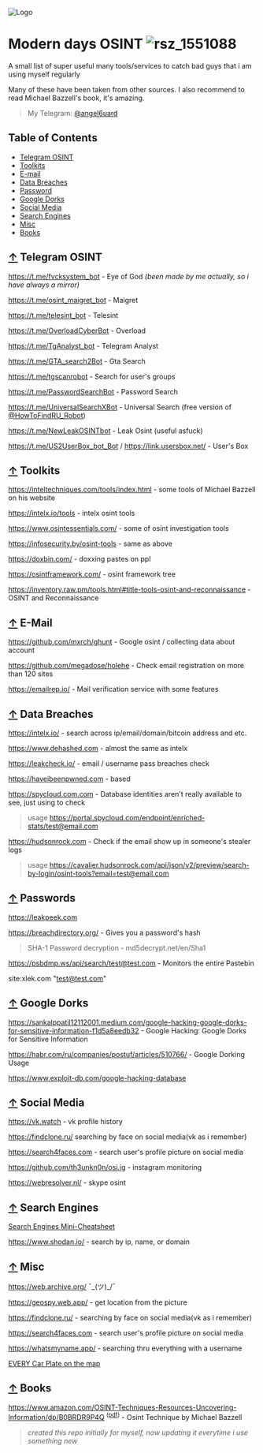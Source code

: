 
![Logo](https://i.pinimg.com/originals/49/f5/38/49f53844e74228707adf8c572b1d3091.gif)



# **Modern days OSINT**  ![rsz_1551088](https://github.com/4ngel6uard/osint-investigation/assets/73615575/a72ecf14-db70-429e-867c-1ffefee6b19a)

A small list of super useful many tools/services to catch bad guys that i am using myself regularly 

Many of these have been taken from other sources. I also recommend to read Michael Bazzell's book, it's amazing.

> My Telegram: [@angel6uard](https://t.me/angel6uard)

## Table of Contents

- [Telegram OSINT](#-telegram-osint)
- [Toolkits](#-toolkits)
- [E-mail](#-e-mail)
- [Data Breaches](#-data-breaches)
- [Password](#-passwords)
- [Google Dorks](#-google-dorks)
- [Social Media](#-social-media)
- [Search Engines](#-search-engines)
- [Misc](#-misc)
- [Books](#-books)

## [↑](#-table-of-contents) Telegram OSINT 
https://t.me/fvcksystem_bot - Eye of God _(been made by me actually, so i have always a mirror)_

https://t.me/osint_maigret_bot - Maigret

https://t.me/telesint_bot - Telesint

https://t.me/OverloadCyberBot - Overload

https://t.me/TgAnalyst_bot - Telegram Analyst

https://t.me/GTA_search2Bot - Gta Search

https://t.me/tgscanrobot - Search for user's groups 

https://t.me/PasswordSearchBot - Password Search

https://t.me/UniversalSearchXBot - Universal Search (free version of [@HowToFindRU_Robot](https://t.me/HowToFindRU_Robot))

https://t.me/NewLeakOSINTbot - Leak Osint (useful asfuck)

https://t.me/US2UserBox_bot_Bot / https://link.usersbox.net/ - User's Box 


## [↑](#-table-of-contents) Toolkits

https://inteltechniques.com/tools/index.html - some tools of Michael Bazzell on his website 

https://intelx.io/tools - intelx osint tools 

https://www.osintessentials.com/ - some of osint investigation tools 

https://infosecurity.by/osint-tools - same as above

https://doxbin.com/ - doxxing pastes on ppl

https://osintframework.com/ - osint framework tree

https://inventory.raw.pm/tools.html#title-tools-osint-and-reconnaissance - OSINT and Reconnaissance

## [↑](#-table-of-contents) E-Mail 

https://github.com/mxrch/ghunt - Google osint / collecting data about account 

https://github.com/megadose/holehe - Check email registration on more than 120 sites

https://emailrep.io/ - Mail verification service with some features

## [↑](#-table-of-contents) Data Breaches

https://intelx.io/ - search across ip/email/domain/bitcoin address and etc.

https://www.dehashed.com - almost the same as intelx

https://leakcheck.io/ - email / username pass breaches check

https://haveibeenpwned.com - based

https://spycloud.com.com - Database identities aren't really available to see, just using to check
> usage https://portal.spycloud.com/endpoint/enriched-stats/test@email.com

https://hudsonrock.com - Check if the email show up in someone's stealer logs
> usage https://cavalier.hudsonrock.com/api/json/v2/preview/search-by-login/osint-tools?email=test@email.com

## [↑](#-table-of-contents) Passwords

https://leakpeek.com 

https://breachdirectory.org/ - Gives you a password's hash
> SHA-1 Password decryption - md5decrypt.net/en/Sha1

https://psbdmp.ws/api/search/test@test.com - Monitors the entire Pastebin

site:xlek.com "test@test.com"


## [↑](#-table-of-contents) Google Dorks 

https://sankalppatil12112001.medium.com/google-hacking-google-dorks-for-sensitive-information-f1d5a8eedb32 - Google Hacking: Google Dorks for Sensitive Information

https://habr.com/ru/companies/postuf/articles/510766/ - Google Dorking Usage 

https://www.exploit-db.com/google-hacking-database

## [↑](#-table-of-contents) Social Media 

https://vk.watch - vk profile history

https://findclone.ru/ searching by face on social media(vk as i remember)

https://search4faces.com - search user's profile picture on social media 

https://github.com/th3unkn0n/osi.ig - instagram monitoring

https://webresolver.nl/ - skype osint

## [↑](#-table-of-contents) Search Engines

[Search Engines Mini-Cheatsheet](https://github.com/kfvksys/0s1nt/assets/73615575/c1ab28ed-168d-46c3-857d-a09f723c8460)

https://www.shodan.io/ - search by ip, name, or domain 

## [↑](#-table-of-contents) Misc

https://web.archive.org/   ¯\_(ツ)_/¯

https://geospy.web.app/ - get location from the picture

https://findclone.ru/ - searching by face on social media(vk as i remember)

https://search4faces.com - search user's profile picture on social media 

https://whatsmyname.app/ - searching thru everything with a username

[EVERY Car Plate on the map](https://github.com/kfvksys/0s1nt/assets/73615575/34a16fe5-6868-4f94-a17b-1c4e9087a88b)

## [↑](#-table-of-contents) Books
https://www.amazon.com/OSINT-Techniques-Resources-Uncovering-Information/dp/B0BRDR9P4Q <sup>([pdf](https://pixeldrain.com/u/ZcjUbXHQ))</sup> - Osint Technique by Michael Bazzell


> _created this repo initially for myself, now updating it everytime i use something new_



